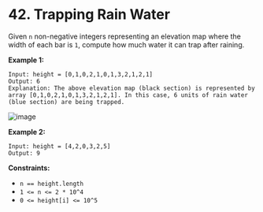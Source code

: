 # 42. Trapping Rain Water

Given `n` non-negative integers representing an elevation map where the width of each bar is `1`, compute how much water it can trap after raining.

**Example 1:**

```
Input: height = [0,1,0,2,1,0,1,3,2,1,2,1]
Output: 6
Explanation: The above elevation map (black section) is represented by array [0,1,0,2,1,0,1,3,2,1,2,1]. In this case, 6 units of rain water (blue section) are being trapped.
```
![image](https://github.com/mquintus/l33tcode/assets/515945/9238d375-671f-45f7-8a8f-0ed95303694c)

**Example 2:**

```
Input: height = [4,2,0,3,2,5]
Output: 9
``` 

**Constraints:**

- `n == height.length`
- `1 <= n <= 2 * 10^4`
- `0 <= height[i] <= 10^5`
